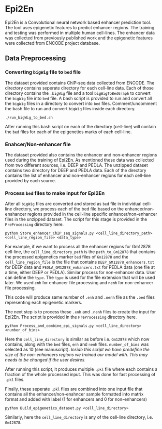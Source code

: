 # Epi2En

Epi2En is a Convolutional neural network based enhancer prediction tool. The tool uses epigenetic features to predict enhancer regions. The training and testing was performed in multiple human cell-lines. The enhancer data was collected from previously published work and the epigenetic features were collected from ENCODE project database.

## Data Preprocessing

### Converting `bigWig` file to `bed` file
The dataset provided contains ChIP-seq data collected from ENCODE. The directory contains seperate directory for each cell-line data. Each of those directory contains the `.bigWig` file and a tool `bigWigToBedGraph` to convert the `bigWig` file into `bed` file. A bash script is provided to run and convert all the `bigWig` files in a directory to convert into `bed` files. Comment/uncomment the bash file to run and convert `bigWig` files inside each directory.

```
./run_bigWig_to_bed.sh
```

After running this bash script on each of the directory (cell-line) will contain the `bed` files for each of the epigenetics marks of each cell-line.

### Enahcer/Non-enhancer file
The dataset provided also contains the enhancer and non-enhancer regions used during the training of Epi2En. As mentioned these data was collected from two different sources, i.e. DEEP and PEDLA. The unzipped dataset contains two directory for DEEP and PEDLA data. Each of the directory contains the list of enhancer and non-enhancer regions for each cell-line provided by each source.


### Process `bed` files to make input for Epi2En

After all `bigWig` files are converted and stored as `bed` file in individual cell-line directory, we process each of the bed file based on the enhancer/non-enahancer regions provided in the cell-line specific enhancer/non-enhancer files in the unzipped dataset. The script for this stage is provided in the `PreProcessing` directory here.

```
python Store_enhancer_ChIP_seq_signals.py <cell_line_directory_path> <cell_line_region_file> <data_type>
```

For example, if we want to process all the enhancer regions for Gm12878 cell-line, the `cell_line_directory_path` is the `path_to_Gm12878` that contains the processed epigenetics marker `bed` files of `Gm12878` and the `cell_line_region_file` is the file that contains `DEEP_GM12878_enhancers.txt` for DEEP data and `PEDLA_GM12878_enhancers.txt` for PEDLA data (one file at a time, either DEEP or PEDLA). Similar process for non-enhancer data. User can define the `type`. The `type` is used for the file extension that will be used later. We used `enh` for enhancer file processing and `nenh` for non-enhancer file processing. 

This code will produce same number of `.enh` and `.nenh` file as the `.bed` files representing each epigenetic markers.

The next step is to process these `.enh` and `.nenh` files to create the input for Epi2En. The script is provided in the `PreProcessing` directory here.

```
python Process_and_combine_epi_signals.py <cell_line_directory> <number_of_bins>
```

Here the `cell_line_directory` is similar as before i.e. `Gm12878` which now contains, along with the `bed` files, `enh` and `nenh` files. `number_of_bins` was selected as 10 (see manuscript). *Inside this script we have predefine the size of the non-enhancers regions we trained our model with. This may needs to be changed if the user desires.*

After running this script, it produces multiple `.pkl` file where each contains a fraction of the whole processed input. This was done for fast processing of `.pkl` files.

Finally, these seperate `.pkl` files are combined into one input file that contains all the enhancer/non-enahncer sample formatted into matrix format and added with label (1 for enhancers and 0 for non-enhancers)

```
python Build_epigenetics_dataset.py <cell_line_directory>
```

Similarly, here the `cell_line_directory` is any of the cell-line directory, i.e. `Gm12878`.